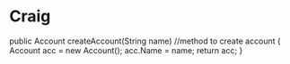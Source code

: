 # Craig

public Account createAccount(String name) //method to create account
{
Account acc = new Account();
acc.Name = name;
return acc; 
}
